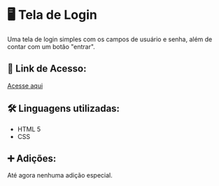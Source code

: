 # 🖥 Tela de Login
Uma tela de login simples com os campos de usuário e senha, além de contar com um botão "entrar".

## 🔗 Link de Acesso:
[Acesse aqui]()

## 🛠 Linguagens utilizadas:
- HTML 5
- CSS

## ➕ Adições:
Até agora nenhuma adição especial.
